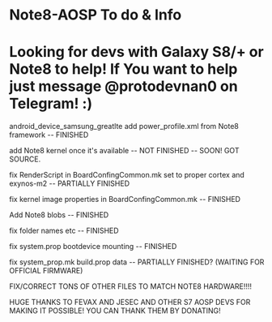 # Note8-AOSP To do & Info
# Looking for devs with Galaxy S8/+ or Note8 to help! If You want to help just message @protodevnan0 on Telegram! :)

android_device_samsung_greatlte add power_profile.xml from Note8 framework -- FINISHED

add Note8 kernel once it's available -- NOT FINISHED -- SOON! GOT SOURCE.

fix RenderScript in BoardConfingCommon.mk set to proper cortex and exynos-m2 -- PARTIALLY FINISHED

fix kernel image properties in BoardConfingCommon.mk -- FINISHED

Add Note8 blobs -- FINISHED

fix folder names etc -- FINISHED

fix system.prop bootdevice mounting -- FINISHED

fix system_prop.mk build.prop data -- PARTIALLY FINISHED? (WAITING FOR OFFICIAL FIRMWARE)

FIX/CORRECT TONS OF OTHER FILES TO MATCH NOTE8 HARDWARE!!!!

HUGE THANKS TO FEVAX AND JESEC AND OTHER S7 AOSP DEVS FOR MAKING IT POSSIBLE! YOU CAN THANK THEM BY DONATING!
